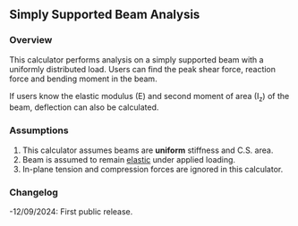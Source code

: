 ## Simply Supported Beam Analysis

### Overview

This calculator performs analysis on a simply supported beam with a uniformly distributed load. Users can find the peak shear force, reaction force and bending moment in the beam.

If users know the elastic modulus (E) and second moment of area (I<sub>z</sub>) of the beam, deflection can also be calculated.

### Assumptions
1. This calculator assumes beams are <b>uniform</b> stiffness and C.S. area.
2. Beam is assumed to remain <u>elastic</u> under applied loading.
3. In-plane tension and compression forces are ignored in this calculator.

### Changelog
-12/09/2024: First public release.
